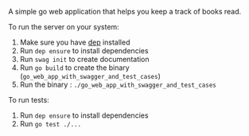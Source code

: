 A simple go web application that helps you keep a track of books read.

To run the server on your system:

1. Make sure you have [dep](https://github.com/golang/dep) installed
2. Run `dep ensure` to install dependencies
3. Run `swag init` to create documentation
4. Run `go build` to create the binary (`go_web_app_with_swagger_and_test_cases`)
5. Run the binary : `./go_web_app_with_swagger_and_test_cases`

To run tests:

1. Run `dep ensure` to install dependencies
2. Run `go test ./...`
